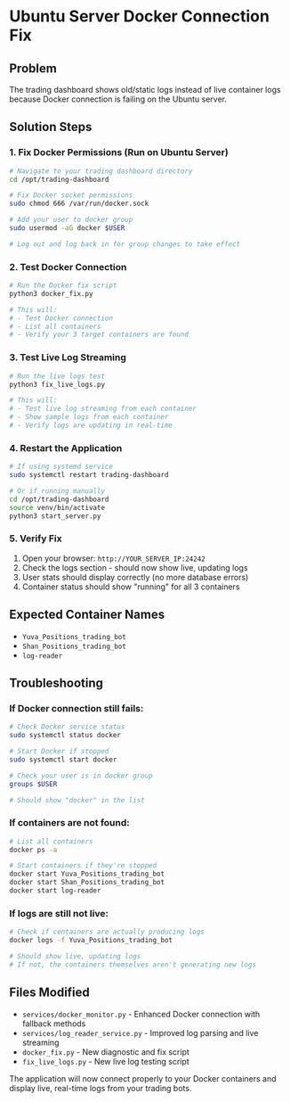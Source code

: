 # Ubuntu Server Docker Connection Fix

## Problem
The trading dashboard shows old/static logs instead of live container logs because Docker connection is failing on the Ubuntu server.

## Solution Steps

### 1. Fix Docker Permissions (Run on Ubuntu Server)

```bash
# Navigate to your trading dashboard directory
cd /opt/trading-dashboard

# Fix Docker socket permissions
sudo chmod 666 /var/run/docker.sock

# Add your user to docker group  
sudo usermod -aG docker $USER

# Log out and log back in for group changes to take effect
```

### 2. Test Docker Connection

```bash
# Run the Docker fix script
python3 docker_fix.py

# This will:
# - Test Docker connection
# - List all containers
# - Verify your 3 target containers are found
```

### 3. Test Live Log Streaming

```bash
# Run the live logs test
python3 fix_live_logs.py

# This will:
# - Test live log streaming from each container
# - Show sample logs from each container
# - Verify logs are updating in real-time
```

### 4. Restart the Application

```bash
# If using systemd service
sudo systemctl restart trading-dashboard

# Or if running manually
cd /opt/trading-dashboard
source venv/bin/activate
python3 start_server.py
```

### 5. Verify Fix

1. Open your browser: `http://YOUR_SERVER_IP:24242`
2. Check the logs section - should now show live, updating logs
3. User stats should display correctly (no more database errors)
4. Container status should show "running" for all 3 containers

## Expected Container Names
- `Yuva_Positions_trading_bot`
- `Shan_Positions_trading_bot`  
- `log-reader`

## Troubleshooting

### If Docker connection still fails:
```bash
# Check Docker service status
sudo systemctl status docker

# Start Docker if stopped
sudo systemctl start docker

# Check your user is in docker group
groups $USER

# Should show "docker" in the list
```

### If containers are not found:
```bash
# List all containers
docker ps -a

# Start containers if they're stopped
docker start Yuva_Positions_trading_bot
docker start Shan_Positions_trading_bot  
docker start log-reader
```

### If logs are still not live:
```bash
# Check if containers are actually producing logs
docker logs -f Yuva_Positions_trading_bot

# Should show live, updating logs
# If not, the containers themselves aren't generating new logs
```

## Files Modified
- `services/docker_monitor.py` - Enhanced Docker connection with fallback methods
- `services/log_reader_service.py` - Improved log parsing and live streaming
- `docker_fix.py` - New diagnostic and fix script
- `fix_live_logs.py` - New live log testing script

The application will now connect properly to your Docker containers and display live, real-time logs from your trading bots.